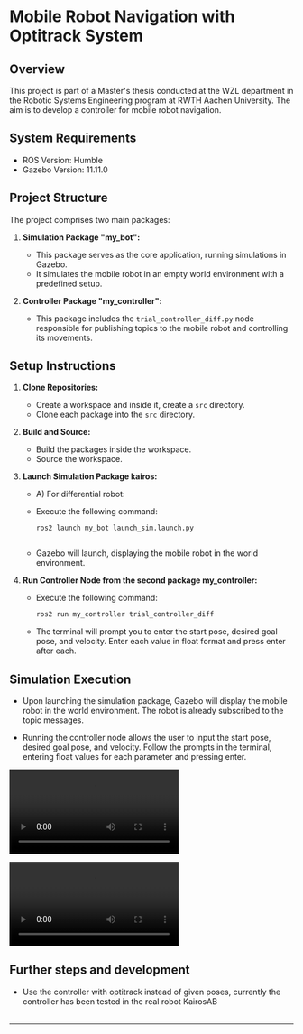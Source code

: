 # Mobile Robot Navigation with Optitrack System

## Overview

This project is part of a Master's thesis conducted at the WZL department in the Robotic Systems Engineering program at RWTH Aachen University. The aim is to develop a controller for mobile robot navigation.

## System Requirements

- ROS Version: Humble
- Gazebo Version: 11.11.0

## Project Structure

The project comprises two main packages:

1. **Simulation Package "my_bot":**
   - This package serves as the core application, running simulations in Gazebo.
   - It simulates the mobile robot in an empty world environment with a predefined setup.

2. **Controller Package "my_controller":**
   - This package includes the `trial_controller_diff.py` node responsible for publishing topics to the mobile robot and controlling its movements.

## Setup Instructions

1. **Clone Repositories:**
   - Create a workspace and inside it, create a `src` directory.
   - Clone each package into the `src` directory.

2. **Build and Source:**
   - Build the packages inside the workspace.
   - Source the workspace.

3. **Launch Simulation Package kairos:**
   - A) For differential robot:
   - Execute the following command:
     ```sh
     ros2 launch my_bot launch_sim.launch.py
     ```

     ```

   - Gazebo will launch, displaying the mobile robot in the world environment. 

4. **Run Controller Node from the second package my_controller:**
   - Execute the following command:
     ```sh
     ros2 run my_controller trial_controller_diff
     ```
   - The terminal will prompt you to enter the start pose, desired goal pose, and velocity. Enter each value in float format and press enter after each.

## Simulation Execution

- Upon launching the simulation package, Gazebo will display the mobile robot in the world environment. The robot is already subscribed to the topic messages.

- Running the controller node allows the user to input the start pose, desired goal pose, and velocity. Follow the prompts in the terminal, entering float values for each parameter and pressing enter.



<video src="Screencast%20from%2022-01-24%2017-56-16-2.mp4" controls title="Title"></video>




![Screencast_from_22-01-24_17_56_16](/uploads/f67ef8e1b626b40f1099246a9fd1c1c0/Screencast_from_22-01-24_17_56_16.webm)

## Further steps and development



- Use the controller with optitrack instead of given poses, currently the controller has been tested in the real robot KairosAB
</br></br>

---


